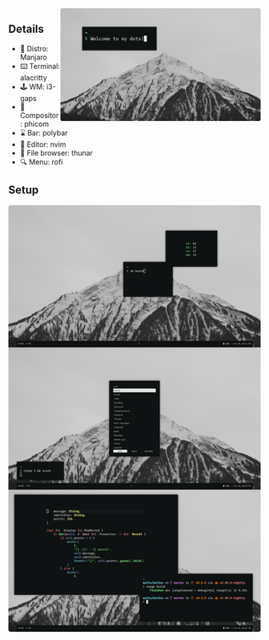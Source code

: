 <img src="./.config/images/welcome.png" align="right" width="400px">

## Details

- 🐧 Distro: Manjaro
- ⌨️ Terminal: alacritty
- 🕹️ WM: i3-gaps
- 🤖 Compositor: phicom
- ⌛ Bar: polybar
- 📃 Editor: nvim
- 💾 File browser: thunar
- 🔍 Menu: rofi

## Setup

<img src="./.config/images/ss.png">
